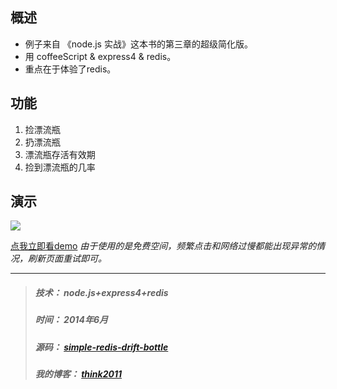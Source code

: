 
## 概述
* 例子来自 《node.js 实战》这本书的第三章的超级简化版。
* 用 coffeeScript & express4 & redis。
* 重点在于体验了redis。

## 功能
1. 捡漂流瓶
2. 扔漂流瓶
3. 漂流瓶存活有效期
4. 捡到漂流瓶的几率


## 演示
![](http://think2011.qiniudn.com/simple-redis-drift-bottle-1.png)


[点我立即看demo](http://simple-redis-drift-bottle-c9-think2011.c9.io/)
*由于使用的是免费空间，频繁点击和网络过慢都能出现异常的情况，刷新页面重试即可。*

---
> ##### 技术： node.js+express4+redis
> ##### 时间： 2014年6月
> ##### 源码： [simple-redis-drift-bottle](https://github.com/think2011/simple-redis-drift-bottle.git)
> ##### 我的博客： [think2011](http://think2011.github.io/)
